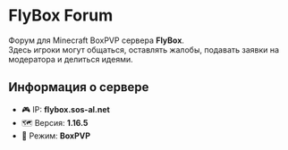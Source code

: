 # FlyBox Forum

Форум для Minecraft BoxPVP сервера **FlyBox**.  
Здесь игроки могут общаться, оставлять жалобы, подавать заявки на модератора и делиться идеями.

## Информация о сервере
- 🎮 IP: **flybox.sos-al.net**  
- 🗺 Версия: **1.16.5**  
- 📌 Режим: **BoxPVP**
